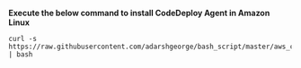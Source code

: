 

**Execute the below command to install CodeDeploy Agent in Amazon Linux**
```
curl -s https://raw.githubusercontent.com/adarshgeorge/bash_script/master/aws_cli_commands/CodeDeployAgent/install_codedeploy_agent.sh | bash
```
